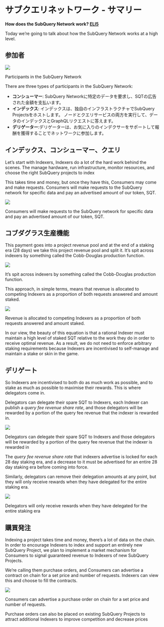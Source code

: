 # サブクエリネットワーク - サマリー

**How does the SubQuery Network work? [ELI5](https://www.dictionary.com/e/slang/eli5/#:~:text=ELI5%20stands%20for%20the%20phrase,naive%20understanding%20of%20the%20issue.)**

Today we’re going to talk about how the SubQuery Network works at a high level.

## 参加者

![](https://miro.medium.com/max/1400/1*9993cakplwupZC5tbUv3vA.png)

Participants in the SubQuery Network

There are three types of participants in the SubQuery Network:

- **コンシューマー**: SubQuery Networkに特定のデータを要求し、SQTの広告された金額を支払います。
- **インデックス**: インデックスは、独自のインフラストラクチャでSubQuery Projectsをホストします。 ノードとクエリサービスの両方を実行して、データのインデックスとGraphQLリクエストに答えます。
- **デリゲーター**:デリゲーターは、お気に入りのインデクサーをサポートして報酬を獲得することでネットワークに参加します。

## インデックス、コンシューマー、クエリ

Let’s start with Indexers, Indexers do a lot of the hard work behind the scenes. The manage hardware, run infrastructure, monitor resources, and choose the right SubQuery projects to index

This takes time and money, but once they have this, Consumers may come and make requests. Consumers will make requests to the SubQuery network for specific data and pay an advertised amount of our token, SQT.

![](https://miro.medium.com/max/1400/1*dKLkzSc2uXYaPW_IXUxstQ.png)

Consumers will make requests to the SubQuery network for specific data and pay an advertised amount of our token, SQT.

## コブダグラス生産機能

This payment goes into a project revenue pool and at the end of a staking era (28 days) we take this project revenue pool and split it. It’s spit across indexers by something called the Cobb-Douglas production function.

![](https://miro.medium.com/max/1400/1*E-W7o7cWoclxHb8rXAMdpA.png)

It’s spit across indexers by something called the Cobb-Douglas production function.

This approach, in simple terms, means that revenue is allocated to competing Indexers as a proportion of both requests answered and amount staked.

![](https://miro.medium.com/max/1400/1*VhDu2BGDxd3ob7z9XkoOXA.png)

Revenue is allocated to competing Indexers as a proportion of both requests answered and amount staked.

In our view, the beauty of this equation is that a rational Indexer must maintain a high level of staked SQT relative to the work they do in order to receive optimal revenue. As a result, we do not need to enforce arbitrary staking requirements because Indexers are incentivised to self-manage and maintain a stake or skin in the game.

## デリゲート

So Indexers are incentivised to both do as much work as possible, and to stake as much as possible to maximise their rewards. This is where delegators come in.

Delegators can delegate their spare SQT to Indexers, each Indexer can publish a _query fee revenue share rate_, and those delegators will be rewarded by a portion of the query fee revenue that the indexer is rewarded in.

![](https://miro.medium.com/max/1400/1*YoN7PV7h3a2nAFN-ODqILg.png)

Delegators can delegate their spare SQT to Indexers and those delegators will be rewarded by a portion of the query fee revenue that the indexer is rewarded in

The _query fee revenue share rate_ that indexers advertise is locked for each 28 day staking era, and a decrease to it must be advertised for an entire 28 day staking era before coming into force.

Similarly, delegators can remove their delegation amounts at any point, but they will only receive rewards when they have delegated for the entire staking era.

![](https://miro.medium.com/max/1400/0*we0k4A07pbj86COZ)

Delegators will only receive rewards when they have delegated for the entire staking era

## 購買発注

Indexing a project takes time and money, there’s a lot of data on the chain. In order to encourage Indexers to index and support an entirely new SubQuery Project, we plan to implement a market mechanism for Consumers to signal guaranteed revenue to Indexers of new SubQuery Projects.

We’re calling them purchase orders, and Consumers can advertise a contract on chain for a set price and number of requests. Indexers can view this and choose to fill the contracts.

![](https://miro.medium.com/max/1400/1*IPtaZlt24E7h9bKNZWdSCw.png)

Consumers can advertise a purchase order on chain for a set price and number of requests.

Purchase orders can also be placed on existing SubQuery Projects to attract additional Indexers to improve competition and decrease prices
